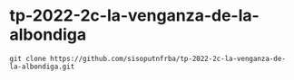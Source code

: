 # tp-2022-2c-la-venganza-de-la-albondiga
```
git clone https://github.com/sisoputnfrba/tp-2022-2c-la-venganza-de-la-albondiga.git
```
